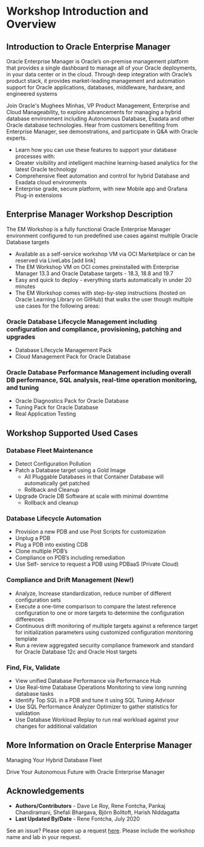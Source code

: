 # Workshop Introduction and Overview #

## Introduction to Oracle Enterprise Manager ##
Oracle Enterprise Manager is Oracle’s on-premise management platform that provides a single dashboard to manage all of your Oracle deployments, in your data center or in the cloud. Through deep integration with Oracle’s product stack, it provides market-leading management and automation support for Oracle applications, databases, middleware, hardware, and engineered systems

Join Oracle's Mughees Minhas, VP Product Management, Enterprise and Cloud Manageability, to explore advancements for managing a hybrid database environment including Autonomous Database, Exadata and other Oracle database technologies. Hear from customers benefiting from Enterprise Manager, see demonstrations, and participate in Q&A with Oracle experts.
- Learn how you can use these features to support your database processes with:
- Greater visibility and intelligent machine learning-based analytics for the latest Oracle technology
- Comprehensive fleet automation and control for hybrid Database and Exadata cloud environments
- Enterprise grade, secure platform, with new Mobile app and Grafana Plug-in extensions

[](youtube:TUaAweMX3S4)

## Enterprise Manager Workshop Description

The EM Workshop is a fully functional Oracle Enterprise Manager environment configured to run predefined use cases against multiple Oracle Database targets
- Available as a self-service workshop VM via OCI Marketplace or can be reserved via LiveLabs [add link]
- The EM Workshop VM on OCI comes preinstalled with Enterprise Manager 13.3 and Oracle Database targets - 18.3, 18.8 and 19.7
- Easy and quick to deploy - everything starts automatically in under 20 minutes
- The EM Workshop comes with step-by-step instructions (hosted on Oracle Learning Library on GitHub) that walks the user though multiple use cases for the following areas:

### Oracle Database Lifecycle Management including configuration and compliance, provisioning, patching and upgrades
- Database Lifecycle Management Pack
- Cloud Management Pack for Oracle Database

### Oracle Database Performance Management including overall DB performance, SQL analysis, real-time operation monitoring, and tuning
- Oracle Diagnostics Pack for Oracle Database
- Tuning Pack for Oracle Database
- Real Application Testing

## Workshop Supported Used Cases

### Database Fleet Maintenance
- Detect Configuration Pollution
- Patch a Database target using a Gold Image
  - All Pluggable Databases in that Container Database will automatically get patched
  - Rollback and Cleanup
- Upgrade Oracle DB Software at scale with minimal downtime
  - Rollback and cleanup
### Database Lifecycle Automation
- Provision a new PDB and use Post Scripts for customization
- Unplug a PDB
- Plug a PDB into existing CDB
- Clone multiple PDB’s
- Compliance on PDB’s including remediation  
- Use Self- service to request a PDB using PDBaaS (Private Cloud)

### Compliance and Drift Management (New!)
- Analyze, Increase standardization, reduce number of different configuration sets
- Execute a one-time comparison to compare the latest reference configuration to one or more targets to determine the configuration differences
- Continuous drift monitoring of multiple targets against a reference target for initialization parameters using customized configuration monitoring template
- Run a review aggregated security compliance framework and standard for Oracle Database 12c and Oracle Host targets

### Find, Fix, Validate
- View unified Database Performance via Performance Hub
- Use Real-time Database Operations Monitoring to view long running database tasks
- Identify Top SQL in a PDB and tune it using SQL Tuning Advisor
- Use SQL Performance Analyzer Optimizer to gather statistics for validation
- Use Database Workload Replay to run real workload against your changes for additional validation

## More Information on Oracle Enterprise Manager

Managing Your Hybrid Database Fleet
[](youtube:TUaAweMX3S4)

Drive Your Autonomous Future with Oracle Enterprise Manager
[](youtube:7khTglg0_3g)

## Acknowledgements

- **Authors/Contributors** - Dave Le Roy, Rene Fontcha, Pankaj Chandiramani, Shefali Bhargava, Björn Bolltoft, Harish Niddagatta
- **Last Updated By/Date** - Rene Fontcha, July 2020

See an issue?  Please open up a request [here](https://github.com/oracle/learning-library/issues).   Please include the workshop name and lab in your request.
